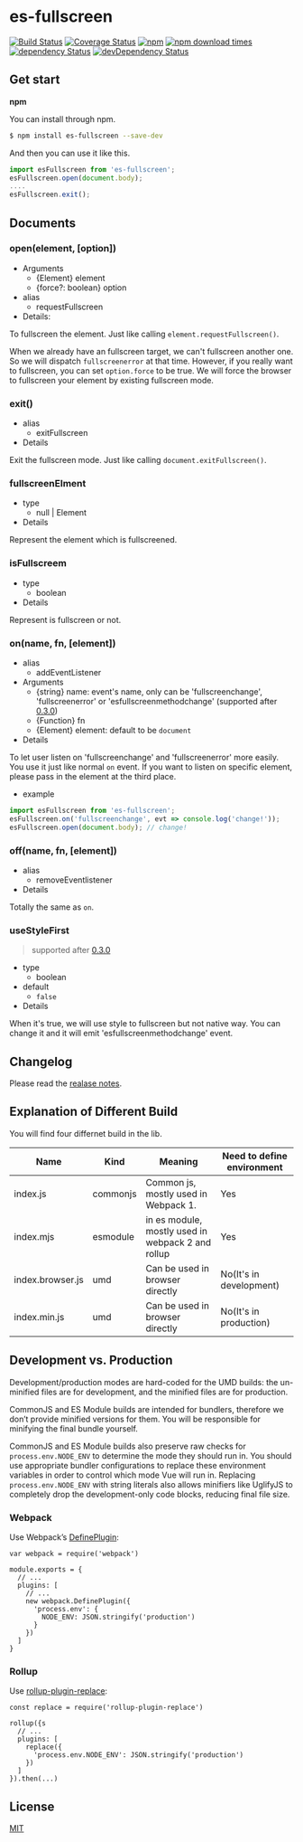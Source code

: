# es-fullscreen

[![Build Status](https://img.shields.io/travis/toxic-johann/es-fullscreen/master.svg?style=flat-square)](https://travis-ci.org/toxic-johann/es-fullscreen.svg?branch=master)
[![Coverage Status](https://img.shields.io/coveralls/toxic-johann/es-fullscreen/master.svg?style=flat-square)](https://coveralls.io/github/toxic-johann/es-fullscreen?branch=master)
[![npm](https://img.shields.io/npm/v/es-fullscreen.svg?colorB=brightgreen&style=flat-square)](https://www.npmjs.com/package/es-fullscreen)
[![npm download times](https://img.shields.io/npm/dm/es-fullscreen.svg)](https://www.npmjs.com/package/es-fullscreen)
[![dependency Status](https://david-dm.org/toxic-johann/es-fullscreen.svg)](https://david-dm.org/toxic-johann/es-fullscreen)
[![devDependency Status](https://david-dm.org/toxic-johann/es-fullscreen/dev-status.svg)](https://david-dm.org/toxic-johann/es-fullscreen?type=dev)

## Get start

**npm**

You can install through npm.

```sh
$ npm install es-fullscreen --save-dev
```

And then you can use it like this.

```javascript
import esFullscreen from 'es-fullscreen';
esFullscreen.open(document.body);
....
esFullscreen.exit();
```

## Documents

### open(element, [option])

* Arguments
  * {Element} element
  * {force?: boolean} option
* alias
  * requestFullscreen
* Details:

To fullscreen the element. Just like calling `element.requestFullscreen()`.

When we already have an fullscreen target, we can't fullscreen another one. So we will dispatch `fullscreenerror` at that time. However, if you really want to fullscreen, you can set `option.force` to be true. We will force the browser to fullscreen your element by existing fullscreen mode.

### exit()

* alias
  * exitFullscreen
* Details

Exit the fullscreen mode. Just like calling `document.exitFullscreen()`.

### fullscreenElment

* type
  * null | Element
* Details

Represent the element which is fullscreened.

### isFullscreem

* type
  * boolean
* Details

Represent is fullscreen or not.

### on(name, fn, [element])

* alias
  * addEventListener
* Arguments
  * {string} name: event's name, only can be 'fullscreenchange',  'fullscreenerror' or 'esfullscreenmethodchange' (supported after [0.3.0](https://github.com/toxic-johann/es-fullscreen/releases/tag/0.3.0))
  * {Function} fn
  * {Element} element: default to be `document`
* Details

To let user listen on 'fullscreenchange' and 'fullscreenerror' more easily. You use it just like normal `on` event. If you want to listen on specific element, please pass in the element at the third place.

* example

```javascript
import esFullscreen from 'es-fullscreen';
esFullscreen.on('fullscreenchange', evt => console.log('change!'));
esFullscreen.open(document.body); // change!
```

### off(name, fn, [element])

* alias
  * removeEventlistener
* Details

Totally the same as `on`.

### useStyleFirst

> supported after [0.3.0](https://github.com/toxic-johann/es-fullscreen/releases/tag/0.4.0)

* type
  * boolean
* default
  * `false`
* Details

When it's true, we will use style to fullscreen but not native way. You can change it and it will emit 'esfullscreenmethodchange' event.

## Changelog

Please read the [realase notes](https://github.com/toxic-johann/es-fullscreen/releases).

## Explanation of Different Build

You will find four differnet build in the lib.

| Name             | Kind     | Meaning                                  | Need to define environment |
| ---------------- | -------- | ---------------------------------------- | -------------------------- |
| index.js         | commonjs | Common js, mostly used in Webpack 1.     | Yes                        |
| index.mjs        | esmodule | in es module, mostly used in webpack 2 and rollup | Yes                        |
| index.browser.js | umd      | Can be used in browser directly          | No(It's in development)    |
| index.min.js     | umd      | Can be used in browser directly          | No(It's in production)     |

## Development vs. Production

Development/production modes are hard-coded for the UMD builds: the un-minified files are for development, and the minified files are for production.

CommonJS and ES Module builds are intended for bundlers, therefore we don’t provide minified versions for them. You will be responsible for minifying the final bundle yourself.

CommonJS and ES Module builds also preserve raw checks for `process.env.NODE_ENV` to determine the mode they should run in. You should use appropriate bundler configurations to replace these environment variables in order to control which mode Vue will run in. Replacing `process.env.NODE_ENV` with string literals also allows minifiers like UglifyJS to completely drop the development-only code blocks, reducing final file size.

### Webpack

Use Webpack’s [DefinePlugin](https://webpack.js.org/plugins/define-plugin/):

```
var webpack = require('webpack')

module.exports = {
  // ...
  plugins: [
    // ...
    new webpack.DefinePlugin({
      'process.env': {
        NODE_ENV: JSON.stringify('production')
      }
    })
  ]
}
```

### Rollup

Use [rollup-plugin-replace](https://github.com/rollup/rollup-plugin-replace):

```
const replace = require('rollup-plugin-replace')

rollup({s
  // ...
  plugins: [
    replace({
      'process.env.NODE_ENV': JSON.stringify('production')
    })
  ]
}).then(...)
```

## License

[MIT](https://opensource.org/licenses/MIT)